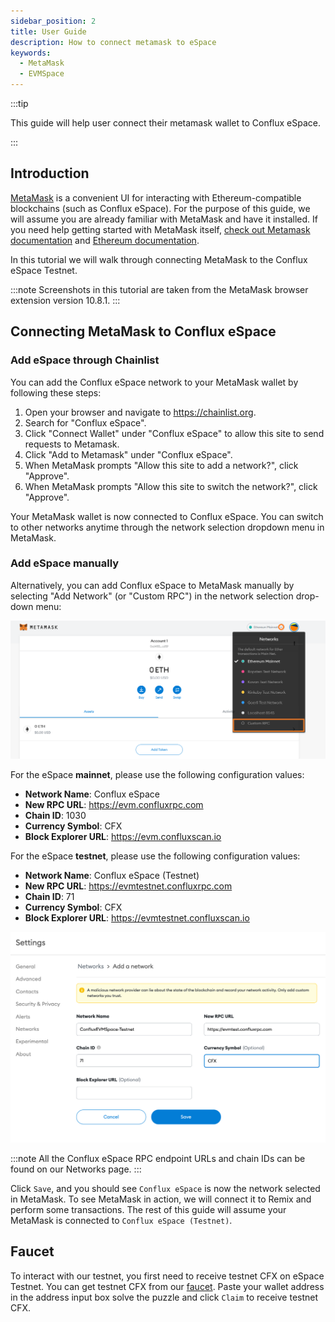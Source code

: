 ```yaml
---
sidebar_position: 2
title: User Guide
description: How to connect metamask to eSpace
keywords:
  - MetaMask
  - EVMSpace
---
```



:::tip

This guide will help user connect their metamask  wallet to Conflux eSpace.

:::

## Introduction

[MetaMask](https://metamask.io/) is a convenient UI for interacting with Ethereum-compatible blockchains (such as Conflux eSpace). For the purpose of this guide, we will assume you are already familiar with MetaMask and have it installed. If you need help getting started with MetaMask itself, [check out Metamask documentation](https://metamask.io/faqs.html) and [Ethereum documentation](https://ethereum.org/en/).

In this tutorial we will walk through connecting MetaMask to the Conflux eSpace Testnet.

:::note
Screenshots in this tutorial are taken from the MetaMask browser extension version 10.8.1.
:::

## Connecting MetaMask to Conflux eSpace

### Add eSpace through Chainlist

You can add the Conflux eSpace network to your MetaMask wallet by following these steps:

1. Open your browser and navigate to https://chainlist.org.
2. Search for "Conflux eSpace".
3. Click "Connect Wallet" under "Conflux eSpace" to allow this site to send requests to Metamask.
4. Click "Add to Metamask" under "Conflux eSpace".
5. When MetaMask prompts "Allow this site to add a network?", click "Approve".
6. When MetaMask prompts "Allow this site to switch the network?", click "Approve".

Your MetaMask wallet is now connected to Conflux eSpace. You can switch to other networks anytime through the network selection dropdown menu in MetaMask.

### Add eSpace manually

Alternatively, you can add Conflux eSpace to MetaMask manually by selecting "Add Network" (or "Custom RPC") in the network selection drop-down menu:

 ![MetaMask-network-select](./img/metamask_choose_network-0.png)

For the eSpace **mainnet**, please use the following configuration values:

- **Network Name**: Conflux eSpace
- **New RPC URL**: https://evm.confluxrpc.com
- **Chain ID**: 1030
- **Currency Symbol**: CFX
- **Block Explorer URL**: https://evm.confluxscan.io

For the eSpace **testnet**, please use the following configuration values:

- **Network Name**: Conflux eSpace (Testnet)
- **New RPC URL**: https://evmtestnet.confluxrpc.com
- **Chain ID**: 71
- **Currency Symbol**: CFX
- **Block Explorer URL**: https://evmtestnet.confluxscan.io

![MetaMask-create-EVM-Space-rpc](./img/metamask_add_network-ce.png)

:::note
All the Conflux eSpace RPC endpoint URLs and chain IDs can be found on our Networks page.
:::

Click `Save`, and you should see `Conflux eSpace` is now the network selected in MetaMask. To see MetaMask in action, we will connect it to Remix and perform some transactions. The rest of this guide will assume your MetaMask is connected to `Conflux eSpace (Testnet)`.

## Faucet

To interact with our testnet, you first need to receive testnet CFX on eSpace Testnet. You can get testnet CFX from our [faucet](https://efaucet.confluxnetwork.org/). Paste your wallet address in the address input box solve the puzzle and click `Claim` to receive testnet CFX.